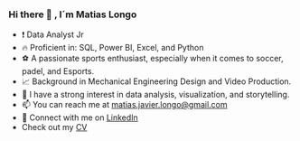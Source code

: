 ### Hi there 👋 , I´m Matias Longo
- :exclamation: Data Analyst Jr
- :fire: Proficient in: SQL, Power BI, Excel, and Python
- :soccer: A passionate sports enthusiast, especially when it comes to soccer, padel, and Esports.
- :chart_with_upwards_trend: Background in Mechanical Engineering Design and Video Production.
- :floppy_disk: I have a strong interest in data analysis, visualization, and storytelling.
- :mailbox: You can reach me at matias.javier.longo@gmail.com
- :bookmark: Connect with me on [LinkedIn](https://www.linkedin.com/in/matias-longo-69b256163/)
- Check out my [CV](https://www.linkedin.com/in/matias-longo-69b256163/](https://drive.google.com/file/d/1vMDmUrTg6iQCrVZp8v5snzgEIMqcD2w_/view?usp=drive_link)https://drive.google.com/file/d/1vMDmUrTg6iQCrVZp8v5snzgEIMqcD2w_/view?usp=drive_link)
